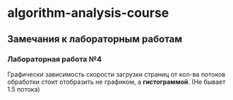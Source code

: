 # algorithm-analysis-course

## Замечания к лабораторным работам

### Лабораторная работа №4

Графически зависимость скорости загрузки страниц от кол-ва потоков обработки стоит отобразить не графиком, а **гистограммой**. (Не бывает 1.5 потока)